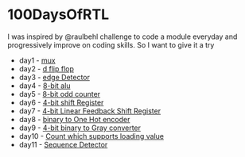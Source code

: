 # 100DaysOfRTL
I was inspired by @raulbehl challenge to code a module everyday and progressively improve on coding skills. So I want to give it a try 

- day1 - [mux](https://github.com/gagana-05/100DaysOfRTL/tree/main/day1)
- day2 - [d flip flop](https://github.com/gagana-05/100DaysOfRTL/tree/main/day2)
- day3 - [edge Detector](https://github.com/gagana-05/100DaysOfRTL/tree/main/day3)
- day4 - [8-bit alu](https://github.com/gagana-05/100DaysOfRTL/tree/main/day4)
- day5 - [8-bit odd counter](https://github.com/gagana-05/100DaysOfRTL/tree/main/day5)
- day6 - [4-bit shift Register](https://github.com/gagana-05/100DaysOfRTL/tree/main/day6)
- day7 - [4-bit Linear Feedback Shift Register](https://github.com/gagana-05/100DaysOfRTL/tree/main/day7)
- day8 - [binary to One Hot encoder](https://github.com/gagana-05/100DaysOfRTL/tree/main/day8)
- day9 - [4-bit binary to Gray converter](https://github.com/gagana-05/100DaysOfRTL/tree/main/day9)
- day10 - [Count which supports loading value](https://github.com/gagana-05/100DaysOfRTL/tree/main/day10)
- day11 - [Sequence Detector](https://github.com/gagana-05/100DaysOfRTL/tree/main/day11)
